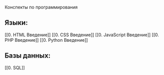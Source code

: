 Конспекты по программирования
## Языки:
[[0. HTML Введение]]
[[0. CSS Введение]]
[[0. JavaScript Введение]]
[[0. PHP Введение]]
[[0. Python Введение]]
## Базы данных:
[[0. SQL]]
